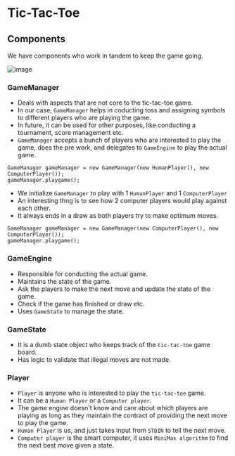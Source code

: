 # Tic-Tac-Toe

## Components

We have components who work in tandem to keep the game going.

![image](https://user-images.githubusercontent.com/20828431/87229099-06e60b80-c3c3-11ea-972e-60710bfec356.png)


### GameManager
- Deals with aspects that are not core to the tic-tac-toe game. 
- In our case, `GameManager` helps in coducting toss and assigning symbols to different players who are playing the game.
- In future, it can be used for other purposes, like conducting a tournament, score management etc.
- `GameManager` accepts a bunch of players who are interested to play the game, does the pre work, and delegates to `GameEngine` to play the actual game.

```
GameManager gameManager = new GameManager(new HumanPlayer(), new ComputerPlayer());
gameManager.playgame();
```
- We initialize `GameManager` to play with 1 `HumanPlayer` and 1 `ComputerPlayer`
- An interesting thng is to see how 2 computer players would play against each other.
- It always ends in a draw as both players try to make optimum moves.
```
GameManager gameManager = new GameManager(new ComputerPlayer(), new ComputerPlayer());
gameManager.playgame();
```

### GameEngine
- Responsible for conducting the actual game.
- Maintains the state of the game.
- Ask the players to make the next move and update the state of the game.
- Check if the game has finished or draw etc.
- Uses `GameState` to manage the state.

### GameState
- It is a dumb state object who keeps track of the `tic-tac-toe` game board.
- Has logic to validate that illegal moves are not made.

### Player
- `Player` is anyone who is interested to play the `tic-tac-toe` game.
- It can be a `Human Player` or a `Computer player`.
- The game engine doesn't know and care about which players are playing as long as they maintain the contract of providing the next move to play the game.
- `Human Player` is us, and just takes input from `STDIN` to tell the next move.
- `Computer player` is the smart computer, it uses `MiniMax algorithm` to find the next best move given a state.
